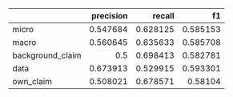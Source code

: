 |                  |   precision |   recall |       f1 |
|:-----------------|------------:|---------:|---------:|
| micro            |    0.547684 | 0.628125 | 0.585153 |
| macro            |    0.560645 | 0.635633 | 0.585708 |
| background_claim |    0.5      | 0.698413 | 0.582781 |
| data             |    0.673913 | 0.529915 | 0.593301 |
| own_claim        |    0.508021 | 0.678571 | 0.58104  |